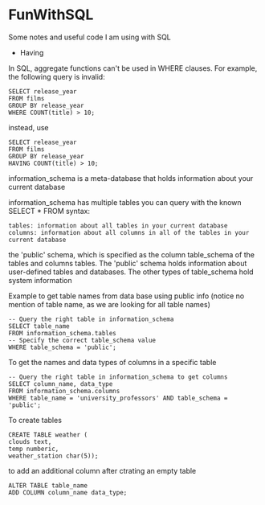 # FunWithSQL
Some notes and useful code I am using with SQL

* Having

In SQL, aggregate functions can't be used in WHERE clauses. For example, the following query is invalid:


```
SELECT release_year
FROM films
GROUP BY release_year
WHERE COUNT(title) > 10;

```


instead, use

```
SELECT release_year
FROM films
GROUP BY release_year
HAVING COUNT(title) > 10;
```



information_schema is a meta-database that holds information about your current database

information_schema has multiple tables you can query with the known SELECT * FROM syntax:

    tables: information about all tables in your current database
    columns: information about all columns in all of the tables in your current database 
    
    
 the 'public' schema, which is specified as the column table_schema of the tables and columns tables. The 'public' schema holds information about user-defined tables and databases. The other types of table_schema hold system information
 
 
 Example to get table names from data base using public info (notice no mention of table name, as we are looking for all table names)
 
 ```
 -- Query the right table in information_schema
SELECT table_name 
FROM information_schema.tables
-- Specify the correct table_schema value
WHERE table_schema = 'public';
```

To get the names and data types of columns in a specific table

```
-- Query the right table in information_schema to get columns
SELECT column_name, data_type 
FROM information_schema.columns 
WHERE table_name = 'university_professors' AND table_schema = 'public';
```

To create tables

```
CREATE TABLE weather (
clouds text,
temp numberic,
weather_station char(5));
```


to add an additional column after ctrating an empty table

```
ALTER TABLE table_name
ADD COLUMN column_name data_type;
```
